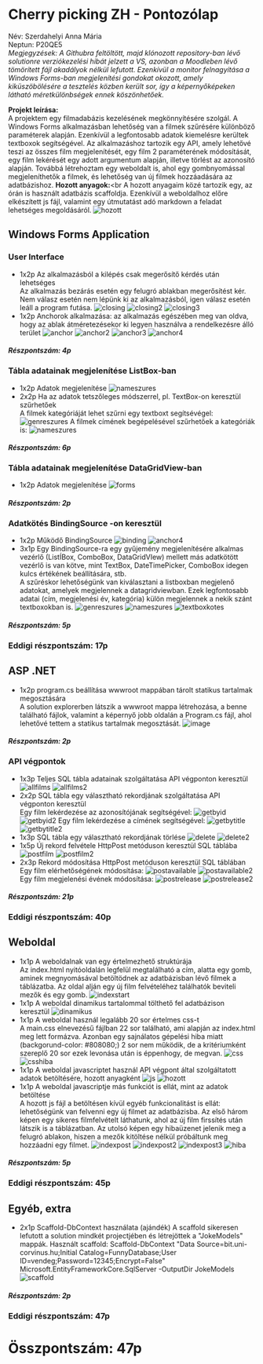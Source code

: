# Cherry picking ZH - Pontozólap
Név: Szerdahelyi Anna Mária<br>
Neptun: P20QE5<br>
*Megjegyzések: A Githubra feltöltött, majd klónozott repository-ban lévő solutionre verziókezelési hibát jelzett a VS, azonban a Moodleben lévő tömörített fájl akadályok nélkül lefutott. Ezenkívül a monitor felnagyítása a Windows Forms-ban megjelenítési gondokat okozott, amely kiküszöbölésére a tesztelés közben került sor, így a képernyőképeken látható méretkülönbségek ennek köszönhetőek.*

**Projekt leírása:**<br>
A projektem egy filmadabázis kezelésének megkönnyítésére szolgál. A Windows Forms alkalmazásban lehetőség van a filmek szűrésére különböző paraméterek alapján. Ezenkívül a legfontosabb adatok kiemelésre kerültek textboxok segítségével. Az alkalmazáshoz tartozik egy API, amely lehetővé teszi az összes film megjelenítését, egy film 2 paraméterének módosítását, egy film lekérését egy adott argumentum alapján, illetve törlést az azonosító alapján. Továbbá létrehoztam egy weboldalt is, ahol egy gombnyomással megjeleníthetők a filmek, és lehetőség van új filmek hozzáadására az adatbázishoz.
**Hozott anyagok:**<br
  A hozott anyagaim közé tartozik egy, az órán is használt adatbázis scaffoldja. Ezenkívül a weboldalhoz előre elkészített js fájl, valamint egy útmutatást adó markdown a feladat lehetséges megoldásáról.
  ![hozott](https://github.com/user-attachments/assets/103ff0ba-977c-44ae-a9c3-819582020a99)
## Windows Forms Application
### User Interface
- 1x2p Az alkalmazásból a kilépés csak megerősítő kérdés után lehetséges<br>
Az alkalmazás bezárás esetén egy felugró ablakban megerősítést kér. Nem válasz esetén nem lépünk ki az alkalmazásból, igen válasz esetén leáll a program futása.
  ![closing](https://github.com/user-attachments/assets/a2c3e45c-3ec6-48fe-8f63-3fce9019719e)
  ![closing2](https://github.com/user-attachments/assets/fbbda9c1-e79f-42cd-adb0-f6471a6a63f2)
  ![closing3](https://github.com/user-attachments/assets/65ce31d2-eaa2-40b7-972c-f3f54919701e)
- 1x2p Anchorok alkalmazása: az alkalmazás egészében meg van oldva, hogy az ablak átméretezésekor ki legyen használva a rendelkezésre álló terület
  ![anchor](https://github.com/user-attachments/assets/52c82b25-f425-4e96-8cd9-8bdf0c592817)
  ![anchor2](https://github.com/user-attachments/assets/b8e7009f-2f9c-4451-9d3c-3bd587a4261e)
  ![anchor3](https://github.com/user-attachments/assets/f3dedc08-599b-4215-a920-fb552c2dfb15)
  ![anchor4](https://github.com/user-attachments/assets/a6f1f070-661f-4e0a-9ba7-96db3fc42ee2)
#### *Részpontszám: 4p*
### Tábla adatainak megjelenítése ListBox-ban
- 1x2p Adatok megjelenítése
  ![nameszures](https://github.com/user-attachments/assets/4f925fc8-f755-4416-a273-295163f2a02a)
- 2x2p Ha az adatok tetszőleges módszerrel, pl. TextBox-on keresztül szűrhetőek<br>
A filmek kategóriáját lehet szűrni egy textboxt segítsévégel:
  ![genreszures](https://github.com/user-attachments/assets/11a11c8c-a1ac-4d19-b338-909adc091702)
A filmek címének begépelésével szűrhetőek a kategóriák is:
  ![nameszures](https://github.com/user-attachments/assets/47cf49c1-30cb-4580-89a1-8bc74f8a4c56)
#### *Részpontszám: 6p*
### Tábla adatainak megjelenítése DataGridView-ban
- 1x2p Adatok megjelenítése
   ![forms](https://github.com/user-attachments/assets/959849d9-5f52-4bd8-9b76-e4ef203e06fa)

#### *Részpontszám: 2p*
### Adatkötés BindingSource -on keresztül
- 1x2p Működő BindingSource
  ![binding](https://github.com/user-attachments/assets/41f999df-faf6-4fb9-a37e-9a217c9270d4)
  ![anchor4](https://github.com/user-attachments/assets/6f92f0b4-d492-4adb-b2a1-4524c252f408)
- 3x1p Egy BindingSource-ra egy gyűjemény megjelenítésére alkalmas vezérlő (ListÍBox, ComboBox, DataGridVIew) mellett más adatkötött vezérlő is van kötve, mint TextBox, DateTimePicker, ComboBox idegen kulcs értékének beállítására, stb.<br>
A szűréskor lehetőségünk van kiválasztani a listboxban megjelenő adatokat, amelyek megjelennek a datagridviewban. Ezek legfontosabb adatai (cím, megjelenési év, kategória) külön megjelennek a nekik szánt textboxokban is.
  ![genreszures](https://github.com/user-attachments/assets/0366a17e-2c93-481e-a073-f8045c816304)
  ![nameszures](https://github.com/user-attachments/assets/ee7ef6f0-e509-40c8-b8eb-3879fa195b40)
  ![textboxkotes](https://github.com/user-attachments/assets/aed31f8d-f67a-4ce2-a223-f03fcd146872)
#### *Részpontszám: 5p*
### **Eddigi részpontszám: 17p**
## ASP .NET
- 1x2p program.cs beállítása wwwroot mappában tárolt statikus tartalmak megosztására<br>
A solution explorerben látszik a wwwroot mappa létrehozása, a benne található fájlok, valamint a képernyő jobb oldalán a Program.cs fájl, ahol lehetővé tettem a statikus tartalmak megosztását.
  ![image](https://github.com/user-attachments/assets/6fa606f0-39ce-4942-a968-a56169befd87)
#### *Részpontszám: 2p*
### API végpontok
- 1x3p Teljes SQL tábla adatainak szolgáltatása API végponton keresztül
  ![allfilms](https://github.com/user-attachments/assets/356259a0-bc9d-453a-a52a-05eb5bf3a9e2)
  ![allfilms2](https://github.com/user-attachments/assets/c69d53ec-e116-46be-9cd7-147164dc7219)
- 2x2p SQL tábla egy választható rekordjának szolgáltatása API végponton keresztül<br>
Egy film lekérdezése az azonosítójának segítségével:
  ![getbyid](https://github.com/user-attachments/assets/35a58d35-32c5-435b-960c-e669a777324c)
  ![getbyid2](https://github.com/user-attachments/assets/b8c3cab4-1212-438f-9613-2720c2272157)
Egy film lekérdezése a címének segítségével:
  ![getbytitle](https://github.com/user-attachments/assets/13611e6b-d50c-489e-9dce-6976cccda83e)
  ![getbytitle2](https://github.com/user-attachments/assets/37390102-49bc-4857-a985-1e040fdeabc6)
- 1x3p SQL tábla egy választható rekordjának törlése
  ![delete](https://github.com/user-attachments/assets/9fbfb415-73e9-4887-9456-4b54028ded9c)
  ![delete2](https://github.com/user-attachments/assets/c8cb0185-eceb-4669-b3de-2fabb84f415a)
- 1x5p Új rekord felvétele HttpPost metóduson keresztül SQL táblába
  ![postfilm](https://github.com/user-attachments/assets/25f4d640-b6c4-4b35-b70b-3cd301fd4120)
  ![postfilm2](https://github.com/user-attachments/assets/cdb15acb-05f0-4a29-adcc-ba8976d66962)
- 2x3p Rekord módosítása HttpPost metóduson keresztül SQL táblában<br>
Egy film elérhetőségének módosítása:
  ![postavailable](https://github.com/user-attachments/assets/98607f13-9c0d-4131-bbbe-cc389aa91084)
  ![postavailable2](https://github.com/user-attachments/assets/0acb0fba-4a23-4f1d-aa7e-43c9eb3f5554)
Egy film megjelenési évének módosítása:
  ![postrelease](https://github.com/user-attachments/assets/cf7d80f9-f11a-4670-959d-f0cca9bce813)
  ![postrelease2](https://github.com/user-attachments/assets/d9a773ec-65e7-4142-af13-933949bbc8ed)
#### *Részpontszám: 21p*
### **Eddigi részpontszám: 40p**
## Weboldal
- 1x1p A weboldalnak van egy értelmezhető struktúrája<br>
Az index.html nyitóoldalán legfelül megtalálható a cím, alatta egy gomb, aminek megnyomásával betöltödnek az adatbázisban lévő filmek a táblázatba. Az oldal alján egy új film felvételéhez találhatók beviteli mezők és egy gomb.
 ![indexstart](https://github.com/user-attachments/assets/9b216d16-280a-40a6-80dc-30cfd2969686)
- 1x1p A weboldal dinamikus tartalommal tölthető fel adatbázison keresztül
  ![dinamikus](https://github.com/user-attachments/assets/c41631ee-675c-4deb-aa3f-e2779b9a3159)
- 1x1p A weboldal használ legalább 20 sor értelmes css-t<br>
  A main.css elnevezésű fájlban 22 sor található, ami alapján az index.html meg lett formázva. Azonban egy sajnálatos gépelési hiba miatt (backgorund-color: #808080;) 2 sor nem működik, de a kritériumként szereplő 20 sor ezek levonása után is éppenhogy, de megvan.
  ![css](https://github.com/user-attachments/assets/84146d2e-9046-46c9-9703-6ce5af2d2efc)
  ![csshiba](https://github.com/user-attachments/assets/b2111a99-5ef0-4701-a0eb-e3611990df25)
- 1x1p A weboldal javascriptet használ API végpont által szolgáltatott adatok betöltésére, hozott anyagként
  ![js](https://github.com/user-attachments/assets/f4d413cd-a034-4fcd-93b3-1e91ec1b1f16)
  ![hozott](https://github.com/user-attachments/assets/b36c8717-5fa6-43f4-ad80-0512ca3d6b18)
- 1x1p A weboldal javascriptje más funkciót is ellát, mint az adatok betöltése<br>
A hozott js fájl a betöltésen kívül egyéb funkcionalitást is ellát: lehetőségünk van felvenni egy új filmet az adatbázisba. Az első három képen egy sikeres filmfelvételt láthatunk, ahol az új film firssítés után látszik is a táblázatban. Az utolsó képen egy hibaüzenet jelenik meg a felugró ablakon, hiszen a mezők kitöltése nélkül próbáltunk meg hozzáadni egy filmet.
  ![indexpost](https://github.com/user-attachments/assets/101380ae-4426-45f1-b0b5-cd5d130e243c)
  ![indexpost2](https://github.com/user-attachments/assets/04f8738c-cbc1-4829-bba6-1e7e44b5b215)
  ![indexpost3](https://github.com/user-attachments/assets/4ffd6356-9507-4ae2-bdef-746bea9d29f9)
  ![hiba](https://github.com/user-attachments/assets/b47283c3-2e78-404f-835c-26f739455ddb)
#### *Részpontszám: 5p*
### **Eddigi részpontszám: 45p**
## Egyéb, extra
- 2x1p Scaffold-DbContext használata (ajándék)
  A scaffold sikeresen lefutott a solution mindkét projectjében és létrejöttek a "JokeModels" mappák.
  Használt scaffold: Scaffold-DbContext "Data Source=bit.uni-corvinus.hu;Initial Catalog=FunnyDatabase;User ID=vendeg;Password=12345;Encrypt=False" Microsoft.EntityFrameworkCore.SqlServer -OutputDir JokeModels
  ![scaffold](https://github.com/user-attachments/assets/7f70eeca-9a06-4e1f-b8a9-31395669548c)
#### *Részpontszám: 2p*
### **Eddigi részpontszám: 47p**
# **Összpontszám: 47p**
